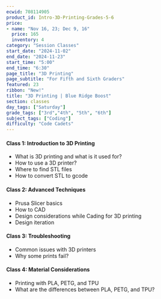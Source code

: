 ```yaml
---
ecwid: 708114905
product_id: Intro-3D-Printing-Grades-5-6
price:
- name: "Nov 16, 23; Dec 9, 16"
  price: 165
  inventory: 4
category: "Session Classes"
start_date: "2024-11-02"
end_date: "2024-11-23"
start_time: "5:00"
end_time: "6:30"
page_title: "3D Printing"
page_subtitle: "For Fifth and Sixth Graders"
featured: 23
ribbon: "New!"
title: "3D Printing | Blue Ridge Boost"
section: classes
day_tags: ["Saturday"]
grade_tags: ["3rd","4th", "5th", "6th"]
subject_tags: ["Coding"]
difficulty: "Code Cadets"
---
```

<div class="container">
	<div class="class-section">
		<h4>Class 1: Introduction to 3D Printing</h4>
		<ul>
			<li>What is 3D printing and what is it used for?</li>
			<li>How to use a 3D printer?</li>
			<li>Where to find STL files</li>
			<li>How to convert STL to gcode</li>
		</ul>
	</div>
	<div class="class-section">
		<h4>Class 2: Advanced Techniques</h4>
		<ul>
			<li>Prusa Slicer basics</li>
			<li>How to CAD</li>
			<li>Design considerations while Cading for 3D printing</li>
			<li>Design iteration</li>
		</ul>
	</div>
	<div class="class-section">
		<h4>Class 3: Troubleshooting</h4>
		<ul>
			<li>Common issues with 3D printers</li>
			<li>Why some prints fail?</li>
		</ul>
	</div>
	<div class="class-section">
		<h4>Class 4: Material Considerations</h4>
		<ul>
			<li>Printing with PLA, PETG, and TPU</li>
			<li>What are the differences between PLA, PETG, and TPU?</li>
		</ul>
		<p><br>
		</p>
	</div>
</div>
